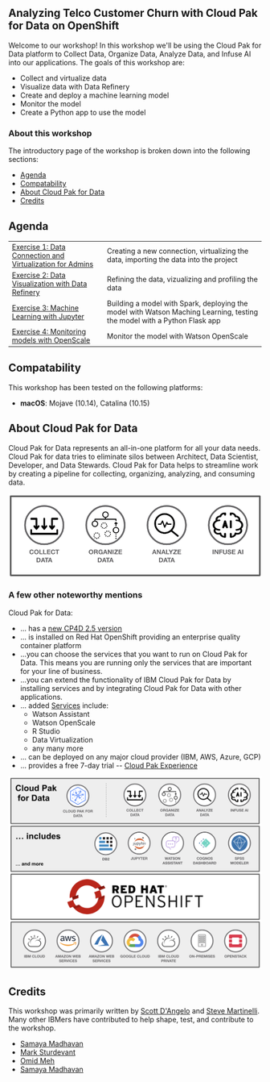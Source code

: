 
## Analyzing Telco Customer Churn with Cloud Pak for Data on OpenShift

Welcome to our workshop! In this workshop we'll be using the Cloud Pak for Data platform to Collect Data, Organize Data, Analyze Data, and Infuse AI into our applications. The goals of this workshop are:

* Collect and virtualize data
* Visualize data with Data Refinery
* Create and deploy a machine learning model
* Monitor the model
* Create a Python app to use the model

### About this workshop

The introductory page of the workshop is broken down into the following sections:

* [Agenda](#agenda)
* [Compatability](#compatability)
* [About Cloud Pak for Data](#about-cloud-pak-for-data)
* [Credits](#credits)

## Agenda

|   |   |
| - | - |
| [Exercise 1: Data Connection and Virtualization for Admins](exercise-1/README.md) | Creating a new connection, virtualizing the data, importing the data into the project |
| [Exercise 2: Data Visualization with Data Refinery](exercise-2/README.md) | Refining the data, vizualizing and profiling the data |
| [Exercise 3: Machine Learning with Jupyter](exercise-3/README.md) | Building a model with Spark, deploying the model with Watson Maching Learning, testing the model with a Python Flask app |
| [Exercise 4: Monitoring models with OpenScale](exercise-4/README.md) | Monitor the model with Watson OpenScale |

## Compatability

This workshop has been tested on the following platforms:

* **macOS**: Mojave (10.14), Catalina (10.15)

## About Cloud Pak for Data

Cloud Pak for Data represents an all-in-one platform for all your data needs. Cloud Pak for data tries to eliminate silos between Architect, Data Scientist, Developer, and Data Stewards. Cloud Pak for Data helps to streamline work by creating a pipeline for collecting, organizing, analyzing, and consuming data.

![Cloud Pak for Data pipeline](.gitbook/assets/images/generic/cp4data.png)

### A few other noteworthy mentions

Cloud Pak for Data:

* ... has a [new CP4D 2.5 version](https://www.ibmbigdatahub.com/blog/announcing-cloud-pak-for-data-2-5)
* ... is installed on Red Hat OpenShift providing an enterprise quality container platform
* ...you can choose the services that you want to run on Cloud Pak for Data. This means you are running only the services that are important for your line of business.
* ...you can extend the functionality of IBM Cloud Pak for Data by installing services and by integrating Cloud Pak for Data with other applications.
* ... added [Services](http://rhea.svl.ibm.com:9081/support/knowledgecenter/SSQNUZ_2.5.0/cpd/svc/services.html) include:
  * Watson Assistant
  * Watson OpenScale
  * R Studio
  * Data Virtualization
  * any many more
* ... can be deployed on any major cloud provider (IBM, AWS, Azure, GCP)
* ... provides a free 7-day trial -- [Cloud Pak Experience](https://www.ibm.com/cloud/garage/cloud-pak-experiences/)

![Cloud Pak for Data stack](.gitbook/assets/images/generic/cpd-stack.png)

## Credits

This workshop was primarily written by [Scott D'Angelo](https://github.com/scottdangelo) and [Steve Martinelli](https://github.com/stevemar). Many other IBMers have contributed to help shape, test, and contribute to the workshop.

* [Samaya Madhavan](https://github.com/)
* [Mark Sturdevant](https://github.com/markstur)
* [Omid Meh](https://github.com/omidmeh)
* [Samaya Madhavan](https://github.com/samayamadhavan)
